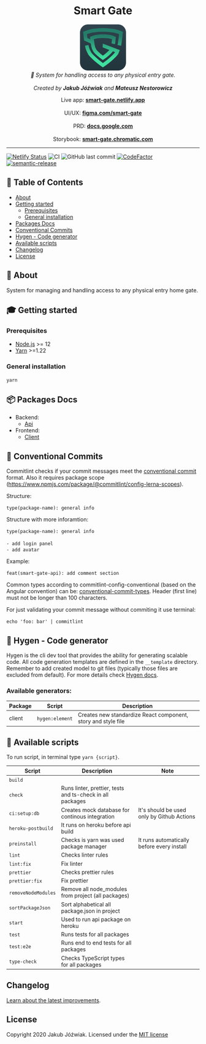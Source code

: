 <h1 align="center">Smart Gate</h1>

<p align="center">
    <a href="https://github.com/Jozwiaczek/smart-gate">
        <img src="./readme-logo.png" alt="smart gate logo" width="120px" height="120px"/>
    </a>
    <br>
    <i>🔐 System for handling access to any physical entry gate.</i>
    <br>
    <br>
    <i>Created by <b>Jakub Jóźwiak</b> and <b>Mateusz Nestorowicz</b></i>
</p>

<p align="center">
    Live app:
    <a href="https://smart-gate.netlify.app/"><strong>smart-gate.netlify.app</strong></a>
    <br>
    <br>
    UI/UX:
    <a href="https://www.figma.com/file/MqlnLhknWh1u0Ho8z1Oefe/Smart-Gate?node-id=0%3A1"><strong>figma.com/smart-gate</strong></a>
    <br>
    <br>
    PRD:
    <a href="https://docs.google.com/document/d/14E-0rzD669n-rqC-OYjqsSLxrUU7D3bg7K5M9_AFOvs/edit#heading=h.gqa5vpc8p3qt"><strong>docs.google.com</strong></a>
    <br>
    <br>
    Storybook:
    <a href="https://main--6059282c88843d002106b484.chromatic.com"><strong>smart-gate.chromatic.com</strong></a>
</p>

<hr>

[![Netlify Status](https://api.netlify.com/api/v1/badges/426cfdcb-e5e4-4067-97f2-c6106bde9195/deploy-status)](https://app.netlify.com/sites/smart-gate/deploys)
![CI](https://github.com/Jozwiaczek/smart-gate/workflows/Continuous%20Integration/badge.svg)
![GitHub last commit](https://img.shields.io/github/last-commit/Jozwiaczek/smart-gate)
[![CodeFactor](https://www.codefactor.io/repository/github/jozwiaczek/smart-gate/badge)](https://www.codefactor.io/repository/github/jozwiaczek/smart-gate)
[![semantic-release](https://img.shields.io/badge/%20%20%F0%9F%93%A6%F0%9F%9A%80-semantic--release-e10079.svg)](https://github.com/semantic-release/semantic-release)

## 🚩 Table of Contents

- [About](#-about)
- [Getting started](#-getting-started)
  - [Prerequisites](#-prerequisites)
  - [General installation](#-general-installation)
- [Packages Docs](#-packages-docs)
- [Conventional Commits](#-conventional-commits)
- [Hygen - Code generator](#-hygen-code-generator)
- [Available scripts](#-available-scripts)
- [Changelog](#-changelog)
- [License](#-license)

## 📖 About

System for managing and handling access to any physical entry home gate.

## 🎓 Getting started

### Prerequisites

- [Node.js](https://nodejs.org/en/) >= 12
- [Yarn](https://classic.yarnpkg.com/lang/en/) >=1.22

### General installation

```shell script
yarn
```

## 📦 Packages Docs

- Backend:
  - [Api](./packages/api/README.md)
- Frontend:
  - [Client](./packages/client/README.md)

## 📏 Conventional Commits

Commitlint checks if your commit messages meet the [conventional commit](https://www.conventionalcommits.org/en/v1.0.0/) format.
Also it requires package scope (https://www.npmjs.com/package/@commitlint/config-lerna-scopes).

Structure:

```git
type(package-name): general info
```

Structure with more inforamtion:

```git
type(package-name): general info

- add login panel
- add avatar
```

Example:

```git
feat(smart-gate-api): add comment section
```

Common types according to commitlint-config-conventional (based on the Angular convention) can be:
[conventional-commit-types](https://github.com/commitizen/conventional-commit-types/blob/master/index.json).
Header (first line) must not be longer than 100 characters.

For just validating your commit message without commiting it use terminal:

```shell
echo 'foo: bar' | commitlint
```

## 🤖 Hygen - Code generator

Hygen is the cli dev tool that provides the ability for generating scalable code. All code generation templates are defined in the `__template` directory.
Remember to add created model to git files (typically those files are excluded from default).
For more details check [Hygen docs](https://www.hygen.io/docs/quick-start/).

### Available generators:

| Package | Script          | Description                                                   |
| ------- | --------------- | ------------------------------------------------------------- |
| client  | `hygen:element` | Creates new standardize React component, story and style file |

## 📝 Available scripts

To run script, in terminal type `yarn {script}`.

| Script              | Description                                               | Note                                       |
| ------------------- | --------------------------------------------------------- | ------------------------------------------ |
| `build`             |                                                           |                                            |
| `check`             | Runs linter, prettier, tests and ts-check in all packages |                                            |
| `ci:setup:db`       | Creates mock database for continous integration           | It's should be used only by Github Actions |
| `heroku-postbuild`  | It runs on heroku before api build                        |                                            |
| `preinstall`        | Checks is yarn was used package manager                   | It runs automatically before every install |
| `lint`              | Checks linter rules                                       |                                            |
| `lint:fix`          | Fix linter                                                |                                            |
| `prettier`          | Checks prettier rules                                     |                                            |
| `prettier:fix`      | Fix prettier                                              |                                            |
| `removeNodeModules` | Remove all node_modules from project (all packages)       |                                            |
| `sortPackageJson`   | Sort alphabetical all package.json in project             |                                            |
| `start`             | Used to run api package on heroku                         |                                            |
| `test`              | Runs tests for all packages                               |                                            |
| `test:e2e`          | Runs end to end tests for all packages                    |                                            |
| `type-check`        | Checks TypeScript types for all packages                  |                                            |

## Changelog

[Learn about the latest improvements](CHANGELOG.md).

## License

Copyright 2020 Jakub Jóźwiak.
Licensed under the [MIT license](LICENSE)
